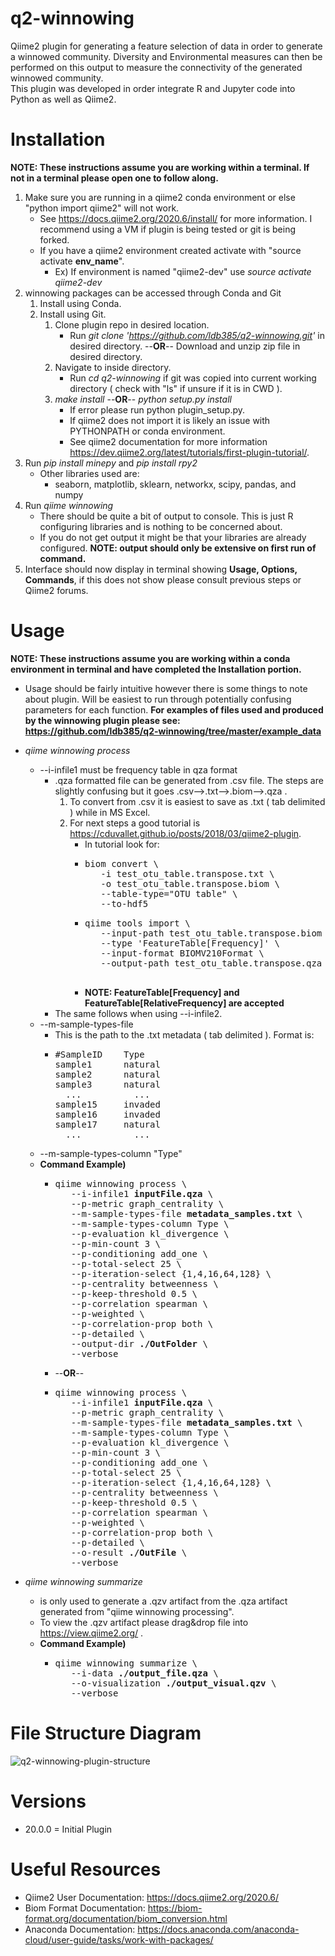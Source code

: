 # q2-winnowing
<p> 
Qiime2 plugin for generating a feature selection of data in order to generate a winnowed community.
Diversity and Environmental measures can then be performed on this output to measure the connectivity of the generated winnowed community.</br>
This plugin was developed in order integrate R and Jupyter code into Python as well as Qiime2.</br>
</p>
 
# Installation
__NOTE: These instructions assume you are working within a terminal. If not in a terminal please open one to follow along.__
1. Make sure you are running in a qiime2 conda environment or else "python import qiime2" will not work.
    * See https://docs.qiime2.org/2020.6/install/ for more information. I recommend using a VM if plugin is being tested or git is being forked.
    * If you have a qiime2 environment created activate with "source activate __env_name__".
        * Ex) If environment is named "qiime2-dev" use *source activate qiime2-dev*
1. winnowing packages can be accessed through Conda and Git
    1. Install using Conda.
    1. Install using Git.
        1. Clone plugin repo in desired location.
            * Run *git clone 'https://github.com/ldb385/q2-winnowing.git'* in desired directory. --__OR__-- Download and unzip zip file in desired directory.
        1. Navigate to inside directory.
            * Run *cd q2-winnowing* if git was copied into current working directory ( check with "ls" if unsure if it is in CWD ).
        1. *make install*   --__OR__--   *python setup.py install*
            * If error please run python plugin_setup.py.
            * If qiime2 does not import it is likely an issue with PYTHONPATH or conda environment.
            * See qiime2 documentation for more information https://dev.qiime2.org/latest/tutorials/first-plugin-tutorial/.
1. Run *pip install minepy* and *pip install rpy2*
    * Other libraries used are:
        * seaborn, matplotlib, sklearn, networkx, scipy, pandas, and numpy
1. Run *qiime winnowing*
    * There should be quite a bit of output to console. This is just R configuring libraries and is nothing to be concerned about.
    * If you do not get output it might be that your libraries are already configured. __NOTE: output should only be extensive on first run of command.__
1. Interface should now display in terminal showing __Usage, Options, Commands__, if this does not show please consult previous steps or Qiime2 forums.

# Usage
__NOTE: These instructions assume you are working within a conda environment in terminal and have completed the Installation portion.__
* Usage should be fairly intuitive however there is some things to note about plugin. Will be easiest to run through potentially confusing parameters for each function. __For examples of files used and produced by the winnowing plugin please see:__<br/>__https://github.com/ldb385/q2-winnowing/tree/master/example_data__
* *qiime winnowing process*
    * --i-infile1 must be frequency table in qza format
       * .qza formatted file can be generated from .csv file. The steps are slightly confusing but it goes .csv-->.txt-->.biom-->.qza .
           1. To convert from .csv it is easiest to save as .txt ( tab delimited ) while in MS Excel.
           2. For next steps a good tutorial is https://cduvallet.github.io/posts/2018/03/qiime2-plugin.
               * In tutorial look for:
               * <pre>biom convert \
                    -i test_otu_table.transpose.txt \
                    -o test_otu_table.transpose.biom \
                    --table-type="OTU table" \
                    --to-hdf5
                 </pre>
               * <pre>qiime tools import \
                    --input-path test_otu_table.transpose.biom \
                    --type 'FeatureTable[Frequency]' \
                    --input-format BIOMV210Format \
                    --output-path test_otu_table.transpose.qza
                  </pre>
               * __NOTE: FeatureTable\[Frequency] and FeatureTable\[RelativeFrequency] are accepted__
       * The same follows when using --i-infile2.
    * --m-sample-types-file
       * This is the path to the .txt metadata ( tab delimited ). Format is:
       * <pre>#SampleID    Type
         sample1      natural
         sample2      natural
         sample3      natural
           ...          ...
         sample15     invaded
         sample16     invaded
         sample17     natural
           ...          ...
         </pre>
    * --m-sample-types-column "Type"
    * __Command Example)__
        * <pre>qiime winnowing process \
             --i-infile1 <b>inputFile.qza</b> \
             --p-metric graph_centrality \
             --m-sample-types-file <b>metadata_samples.txt</b> \
             --m-sample-types-column Type \
             --p-evaluation kl_divergence \
             --p-min-count 3 \
             --p-conditioning add_one \
             --p-total-select 25 \
             --p-iteration-select {1,4,16,64,128} \
             --p-centrality betweenness \
             --p-keep-threshold 0.5 \
             --p-correlation spearman \
             --p-weighted \
             --p-correlation-prop both \
             --p-detailed \
             --output-dir <b>./OutFolder</b> \
             --verbose
          </pre>
        * --__OR__--
        * <pre>qiime winnowing process \
             --i-infile1 <b>inputFile.qza</b> \
             --p-metric graph_centrality \
             --m-sample-types-file <b>metadata_samples.txt</b> \
             --m-sample-types-column Type \
             --p-evaluation kl_divergence \
             --p-min-count 3 \
             --p-conditioning add_one \
             --p-total-select 25 \
             --p-iteration-select {1,4,16,64,128} \
             --p-centrality betweenness \
             --p-keep-threshold 0.5 \
             --p-correlation spearman \
             --p-weighted \
             --p-correlation-prop both \
             --p-detailed \
             --o-result <b>./OutFile</b> \
             --verbose
          </pre>

* *qiime winnowing summarize* 
    * is only used to generate a .qzv artifact from the .qza artifact generated from "qiime winnowing processing".
    * To view the .qzv artifact please drag&drop file into https://view.qiime2.org/ .
    * __Command Example)__
        * <pre>qiime winnowing summarize \
             --i-data <b>./output_file.qza</b> \
             --o-visualization <b>./output_visual.qzv</b> \
             --verbose
          </pre>

# File Structure Diagram
![q2-winnowing-plugin-structure](https://user-images.githubusercontent.com/55117132/91479374-9144da80-e85e-11ea-9f62-f704b210efb2.png)

# Versions
<ul>
 <li> 20.0.0 = Initial Plugin </li>
</ul>

# Useful Resources
* Qiime2 User Documentation: https://docs.qiime2.org/2020.6/
* Biom Format Documentation: https://biom-format.org/documentation/biom_conversion.html
* Anaconda Documentation: https://docs.anaconda.com/anaconda-cloud/user-guide/tasks/work-with-packages/


